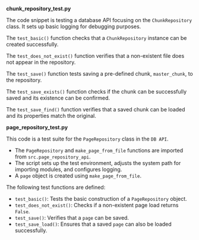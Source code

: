 **chunk_repository_test.py**

The code snippet is testing a database API focusing on the `ChunkRepository` class. It sets up basic logging for debugging purposes.

The `test_basic()` function checks that a `ChunkRepository` instance can be created successfully. 

The `test_does_not_exist()` function verifies that a non-existent file does not appear in the repository.

The `test_save()` function tests saving a pre-defined chunk, `master_chunk`, to the repository.

The `test_save_exists()` function checks if the chunk can be successfully saved and its existence can be confirmed.

The `test_save_find()` function verifies that a saved chunk can be loaded and its properties match the original.

**page_repository_test.py**

This code is a test suite for the `PageRepository` class in the `DB API`.

- The `PageRepository` and `make_page_from_file` functions are imported from `src.page_repository_api`.
- The script sets up the test environment, adjusts the system path for importing modules, and configures logging.
- A `page` object is created using `make_page_from_file`.

The following test functions are defined:
- `test_basic()`: Tests the basic construction of a `PageRepository` object.
- `test_does_not_exist()`: Checks if a non-existent page load returns `False`.
- `test_save()`: Verifies that a `page` can be saved.
- `test_save_load()`: Ensures that a saved `page` can also be loaded successfully.

